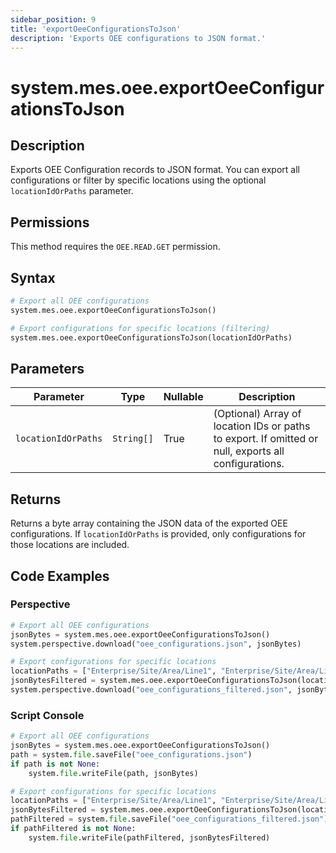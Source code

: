 ```yaml
---
sidebar_position: 9
title: 'exportOeeConfigurationsToJson'
description: 'Exports OEE configurations to JSON format.'
---
```


# system.mes.oee.exportOeeConfigurationsToJson

## Description

Exports OEE Configuration records to JSON format. You can export all configurations or filter by specific locations using the optional `locationIdOrPaths` parameter.

## Permissions

This method requires the `OEE.READ.GET` permission.

## Syntax

```python
# Export all OEE configurations
system.mes.oee.exportOeeConfigurationsToJson()

# Export configurations for specific locations (filtering)
system.mes.oee.exportOeeConfigurationsToJson(locationIdOrPaths)
```

## Parameters

| Parameter           | Type       | Nullable | Description                                                                                          |
| ------------------- | ---------- | -------- | ---------------------------------------------------------------------------------------------------- |
| `locationIdOrPaths` | `String[]` | True     | (Optional) Array of location IDs or paths to export. If omitted or null, exports all configurations. |

## Returns

Returns a byte array containing the JSON data of the exported OEE configurations. If `locationIdOrPaths` is provided, only configurations for those locations are included.

## Code Examples

### Perspective

```python
# Export all OEE configurations
jsonBytes = system.mes.oee.exportOeeConfigurationsToJson()
system.perspective.download("oee_configurations.json", jsonBytes)

# Export configurations for specific locations
locationPaths = ["Enterprise/Site/Area/Line1", "Enterprise/Site/Area/Line2"]
jsonBytesFiltered = system.mes.oee.exportOeeConfigurationsToJson(locationPaths)
system.perspective.download("oee_configurations_filtered.json", jsonBytesFiltered)
```

### Script Console

```python
# Export all OEE configurations
jsonBytes = system.mes.oee.exportOeeConfigurationsToJson()
path = system.file.saveFile("oee_configurations.json")
if path is not None:
    system.file.writeFile(path, jsonBytes)

# Export configurations for specific locations
locationPaths = ["Enterprise/Site/Area/Line1", "Enterprise/Site/Area/Line2"]
jsonBytesFiltered = system.mes.oee.exportOeeConfigurationsToJson(locationPaths)
pathFiltered = system.file.saveFile("oee_configurations_filtered.json")
if pathFiltered is not None:
    system.file.writeFile(pathFiltered, jsonBytesFiltered)
```
